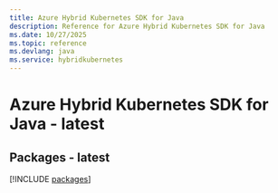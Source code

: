 ```yaml
---
title: Azure Hybrid Kubernetes SDK for Java
description: Reference for Azure Hybrid Kubernetes SDK for Java
ms.date: 10/27/2025
ms.topic: reference
ms.devlang: java
ms.service: hybridkubernetes
---
```

# Azure Hybrid Kubernetes SDK for Java - latest
## Packages - latest
[!INCLUDE [packages](hybrid-kubernetes-index.md)]